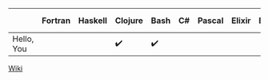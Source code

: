 |  | Fortran | Haskell | Clojure | Bash | C# | Pascal | Elixir | Erlang | Common Lisp | F# | Racket | OCaml | Go | Groovy | C | C++ | Python | Ruby | Java | Scala | R | Coffeescript | JavaScript | Perl | PHP | Lua | Objective-C | Smalltalk |  
| ------------------ | --------- | ---- | ----------------------- | ---- |---- |---- |---- |---- |---- |---- |---- |---- |---- | ---- | ----- | ---- | ----------------------- | ---- |---- |---- |---- |---- |---- |---- |---- |---- |---- |---- |
|Hello, You|||:heavy_check_mark:|:heavy_check_mark:|||||||||||:heavy_check_mark:|||||||||||||

[Wiki](https://github.com/SamPutnam/Short-Programs-and-Lots-of-Languages/wiki)
